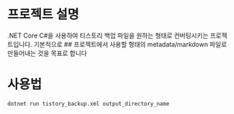 # 프로젝트 설명
 .NET Core C#을 사용하여 티스토리 백업 파일을 원하는 형태로 컨버팅시키는 프로젝트입니다. 기본적으로 ## 프로젝트에서 사용할 형태의 metadata/markdown 파일로 만들어내는 것을 목표로 합니다

# 사용법
```
dotnet run tistory_backup.xml output_directory_name
```
